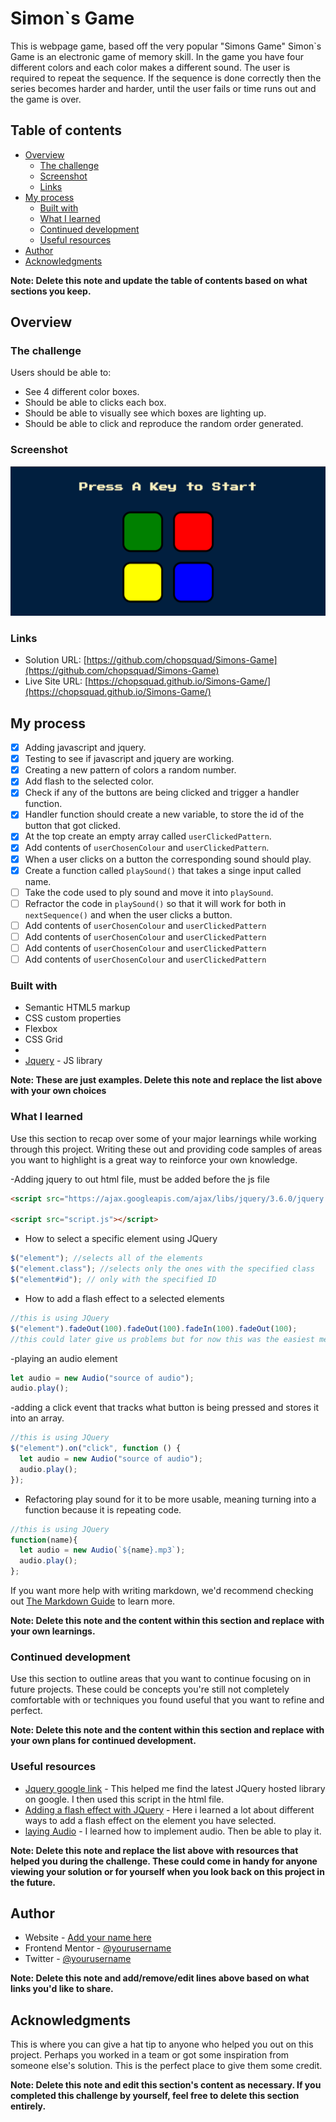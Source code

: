 # Simon`s Game

This is webpage game, based off the very popular "Simons Game" Simon`s Game is an electronic game of memory skill. In the game you have four different colors and each color makes a different sound. The user is required to repeat the sequence. If the sequence is done correctly then the series becomes harder and harder, until the user fails or time runs out and the game is over.

## Table of contents

- [Overview](#overview)
  - [The challenge](#the-challenge)
  - [Screenshot](#screenshot)
  - [Links](#links)
- [My process](#my-process)
  - [Built with](#built-with)
  - [What I learned](#what-i-learned)
  - [Continued development](#continued-development)
  - [Useful resources](#useful-resources)
- [Author](#author)
- [Acknowledgments](#acknowledgments)

**Note: Delete this note and update the table of contents based on what sections you keep.**

## Overview

### The challenge

Users should be able to:

- See 4 different color boxes.
- Should be able to clicks each box.
- Should be able to visually see which boxes are lighting up.
- Should be able to click and reproduce the random order generated.

### Screenshot

![Simon`s Game](images/page.png)

### Links

- Solution URL: [https://github.com/chopsquad/Simons-Game](https://github.com/chopsquad/Simons-Game)
- Live Site URL: [https://chopsquad.github.io/Simons-Game/](https://chopsquad.github.io/Simons-Game/)

## My process

- [x] Adding javascript and jquery.
- [x] Testing to see if javascript and jquery are working.
- [x] Creating a new pattern of colors a random number.
- [x] Add flash to the selected color.
- [x] Check if any of the buttons are being clicked and trigger a handler function.
- [x] Handler function should create a new variable, to store the id of the button that got clicked.
- [x] At the top create an empty array called `userClickedPattern`.
- [x] Add contents of `userChosenColour` and `userClickedPattern`.
- [x] When a user clicks on a button the corresponding sound should play.
- [x] Create a function called `playSound()` that takes a singe input called name.
- [ ] Take the code used to ply sound and move it into `playSound`.
- [ ] Refractor the code in `playSound()` so that it will work for both in `nextSequence()` and when the user clicks a button.
- [ ] Add contents of `userChosenColour` and `userClickedPattern`
- [ ] Add contents of `userChosenColour` and `userClickedPattern`
- [ ] Add contents of `userChosenColour` and `userClickedPattern`
- [ ] Add contents of `userChosenColour` and `userClickedPattern`

### Built with

- Semantic HTML5 markup
- CSS custom properties
- Flexbox
- CSS Grid
-
- [Jquery](https://code.jquery.com/) - JS library

**Note: These are just examples. Delete this note and replace the list above with your own choices**

### What I learned

Use this section to recap over some of your major learnings while working through this project. Writing these out and providing code samples of areas you want to highlight is a great way to reinforce your own knowledge.

-Adding jquery to out html file, must be added before the js file

```html
<script src="https://ajax.googleapis.com/ajax/libs/jquery/3.6.0/jquery.min.js"></script>

<script src="script.js"></script>
```

- How to select a specific element using JQuery

```js
$("element"); //selects all of the elements
$("element.class"); //selects only the ones with the specified class
$("element#id"); // only with the specified ID
```

- How to add a flash effect to a selected elements

```js
//this is using JQuery
$("element").fadeOut(100).fadeOut(100).fadeIn(100).fadeOut(100);
//this could later give us problems but for now this was the easiest method
```

-playing an audio element

```js
let audio = new Audio("source of audio");
audio.play();
```

-adding a click event that tracks what button is being pressed and stores it into an array.

```js
//this is using JQuery
$("element").on("click", function () {
  let audio = new Audio("source of audio");
  audio.play();
});
```

- Refactoring play sound for it to be more usable, meaning turning into a function because it is repeating code.

```js
//this is using JQuery
function(name){
  let audio = new Audio(`${name}.mp3`);
  audio.play();
};
```

If you want more help with writing markdown, we'd recommend checking out [The Markdown Guide](https://www.markdownguide.org/) to learn more.

**Note: Delete this note and the content within this section and replace with your own learnings.**

### Continued development

Use this section to outline areas that you want to continue focusing on in future projects. These could be concepts you're still not completely comfortable with or techniques you found useful that you want to refine and perfect.

**Note: Delete this note and the content within this section and replace with your own plans for continued development.**

### Useful resources

- [Jquery google link](https://developers.google.com/speed/libraries) - This helped me find the latest JQuery hosted library on google. I then used this script in the html file.
- [Adding a flash effect with JQuery](https://stackoverflow.com/questions/275931/how-do-you-make-an-element-flash-in-jquery) - Here i learned a lot about different ways to add a flash effect on the element you have selected.
- [laying Audio](https://stackoverflow.com/questions/9419263/how-to-play-audio) - I learned how to implement audio. Then be able to play it.

**Note: Delete this note and replace the list above with resources that helped you during the challenge. These could come in handy for anyone viewing your solution or for yourself when you look back on this project in the future.**

## Author

- Website - [Add your name here](https://www.your-site.com)
- Frontend Mentor - [@yourusername](https://www.frontendmentor.io/profile/yourusername)
- Twitter - [@yourusername](https://www.twitter.com/yourusername)

**Note: Delete this note and add/remove/edit lines above based on what links you'd like to share.**

## Acknowledgments

This is where you can give a hat tip to anyone who helped you out on this project. Perhaps you worked in a team or got some inspiration from someone else's solution. This is the perfect place to give them some credit.

**Note: Delete this note and edit this section's content as necessary. If you completed this challenge by yourself, feel free to delete this section entirely.**
